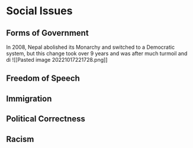 # Social Issues
## Forms of Government
In 2008, Nepal abolished its Monarchy and switched to a Democratic system, but this change took over 9 years and was after much turmoil and di
![[Pasted image 20221017221728.png]]
## Freedom of Speech

## Immigration

## Political Correctness

## Racism
